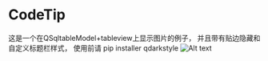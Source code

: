 # CodeTip
这是一个在QSqltableModel+tableview上显示图片的例子，
并且带有贴边隐藏和自定义标题栏样式，
使用前请 pip installer qdarkstyle
![Alt text](https://github.com/625781186/codetip/raw/master/ima/gitima.png)

